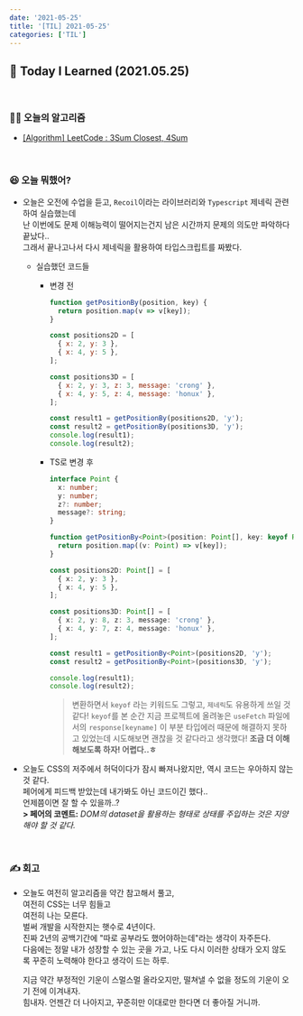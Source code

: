 ```yaml
---
date: '2021-05-25'
title: '[TIL] 2021-05-25'
categories: ['TIL']
---
```


## 🚀 Today I Learned (2021.05.25)

<br/>

### **👨‍💻 오늘의 알고리즘**

- [\[Algorithm\] LeetCode : 3Sum Closest, 4Sum](https://17-sss.github.io/2021-05-25-3SumClosest,_4Sum)

<br/>

### **😆 오늘 뭐했어?**

- 오늘은 오전에 수업을 듣고, `Recoil`이라는 라이브러리와 `Typescript` 제네릭 관련하여 실습했는데  
  난 이번에도 문제 이해능력이 떨어지는건지 남은 시간까지 문제의 의도만 파악하다 끝났다..  
  그래서 끝나고나서 다시 제네릭을 활용하여 타입스크립트를 짜봤다.

  - 실습했던 코드들

    - 변경 전

      ```js
      function getPositionBy(position, key) {
        return position.map(v => v[key]);
      }

      const positions2D = [
        { x: 2, y: 3 },
        { x: 4, y: 5 },
      ];

      const positions3D = [
        { x: 2, y: 3, z: 3, message: 'crong' },
        { x: 4, y: 5, z: 4, message: 'honux' },
      ];

      const result1 = getPositionBy(positions2D, 'y');
      const result2 = getPositionBy(positions3D, 'y');
      console.log(result1);
      console.log(result2);
      ```

    - TS로 변경 후

      ```ts
      interface Point {
        x: number;
        y: number;
        z?: number;
        message?: string;
      }

      function getPositionBy<Point>(position: Point[], key: keyof Point): Point[keyof Point][] {
        return position.map((v: Point) => v[key]);
      }

      const positions2D: Point[] = [
        { x: 2, y: 3 },
        { x: 4, y: 5 },
      ];

      const positions3D: Point[] = [
        { x: 2, y: 8, z: 3, message: 'crong' },
        { x: 4, y: 7, z: 4, message: 'honux' },
      ];

      const result1 = getPositionBy<Point>(positions2D, 'y');
      const result2 = getPositionBy<Point>(positions3D, 'y');

      console.log(result1);
      console.log(result2);
      ```

      > 변환하면서 `keyof` 라는 키워드도 그렇고, `제네릭`도 유용하게 쓰일 것 같다!
      > `keyof`를 본 순간 지금 프로젝트에 올려놓은 `useFetch` 파일에서의 `response[keyname]`
      > 이 부분 타입에러 때문에 해결하지 못하고 있었는데 시도해보면 괜찮을 것 같다라고 생각했다!
      > **조금 더 이해해보도록 하자! 어렵다..ㅎ**

- 오늘도 CSS의 저주에서 허덕이다가 잠시 빠져나왔지만, 역시 코드는 우아하지 않는 것 같다.  
  페어에게 피드백 받았는데 내가봐도 아닌 코드이긴 했다..  
  언제쯤이면 잘 할 수 있을까..?  
  **> 페어의 코멘트:** _DOM의 dataset을 활용하는 형태로 상태를 주입하는 것은 지양해야 할 것 같다._

<br/>

### **✍️ 회고**

- 오늘도 여전히 알고리즘을 약간 참고해서 풀고,  
  여전히 CSS는 너무 힘들고  
  여전히 나는 모른다.  
  벌써 개발을 시작한지는 햇수로 4년이다.  
  진짜 2년의 공백기간에 "따로 공부라도 했어야하는데"라는 생각이 자주든다.  
  다음에는 정말 내가 성장할 수 있는 곳을 가고, 나도 다시 이러한 상태가 오지 않도록 꾸준히 노력해야 한다고 생각이 드는 하루.

  지금 약간 부정적인 기운이 스멀스멀 올라오지만, 떨쳐낼 수 없을 정도의 기운이 오기 전에 이겨내자.  
  힘내자. 언젠간 더 나아지고, 꾸준히만 이대로만 한다면 더 좋아질 거니까.

